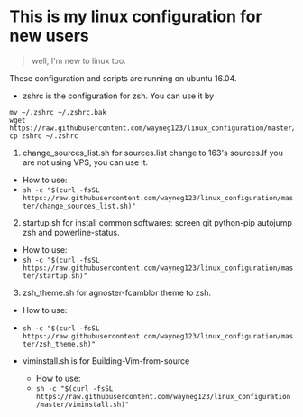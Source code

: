 # This is my linux configuration for new users
> well, I'm new to linux too.

These configuration and scripts are running on ubuntu 16.04.
- zshrc is the configuration for zsh.
You can use it by
```
mv ~/.zshrc ~/.zshrc.bak
wget https://raw.githubusercontent.com/wayneg123/linux_configuration/master/zshrc
cp zshrc ~/.zshrc
```

1. change_sources_list.sh for sources.list change to 163's sources.If you are not using VPS, you can use it.
  - How to use:
  - `sh -c "$(curl -fsSL https://raw.githubusercontent.com/wayneg123/linux_configuration/master/change_sources_list.sh)"`

2. startup.sh for install common softwares: screen git python-pip autojump zsh and powerline-status.
  - How to use:
  - `sh -c "$(curl -fsSL https://raw.githubusercontent.com/wayneg123/linux_configuration/master/startup.sh)"`

3. zsh_theme.sh for agnoster-fcamblor theme to zsh.
  - How to use:
  - `sh -c "$(curl -fsSL https://raw.githubusercontent.com/wayneg123/linux_configuration/master/zsh_theme.sh)"`

- viminstall.sh is for Building-Vim-from-source
  - How to use:
  - `sh -c "$(curl -fsSL https://raw.githubusercontent.com/wayneg123/linux_configuration/master/viminstall.sh)"`
